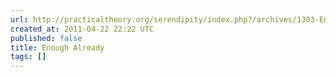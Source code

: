 ```yaml
---
url: http://practicaltheory.org/serendipity/index.php?/archives/1303-Enough-Already.html
created_at: 2011-04-22 22:22 UTC
published: false
title: Enough Already
tags: []
---
```



